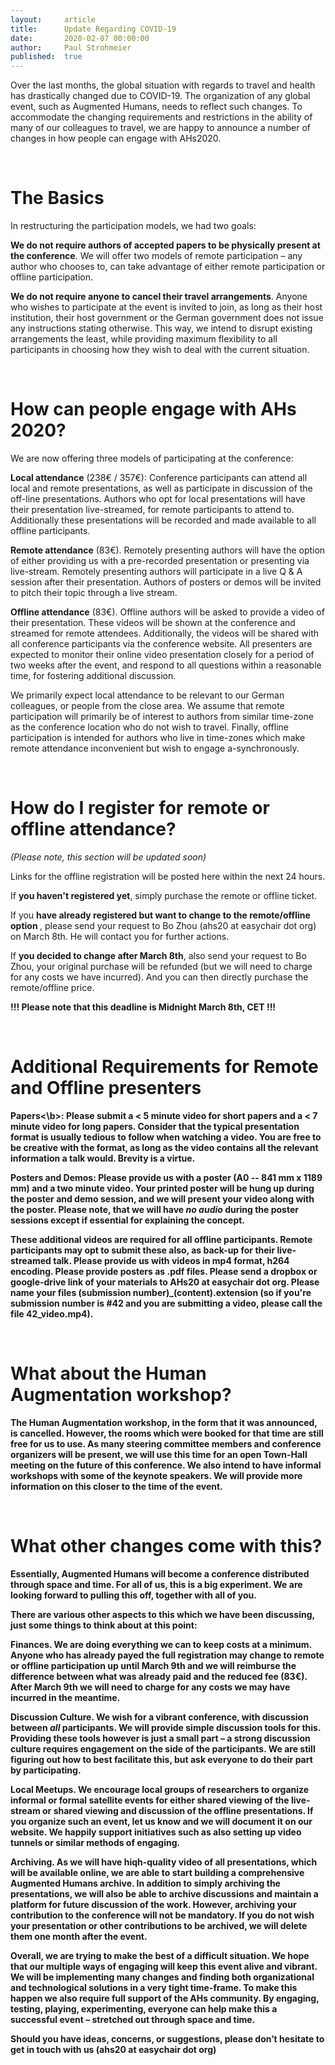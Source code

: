 ```yaml
---
layout:     article
title:      Update Regarding COVID-19
date:       2020-02-07 00:00:00
author:     Paul Strohmeier
published:  true
---
```






Over the last months, the global situation with regards to travel and health has drastically changed due to COVID-19. The organization of any global event, such as Augmented Humans, needs to reflect such changes. To accommodate the changing requirements and restrictions in the ability of many of our colleagues to travel, we are happy to announce a number of changes in how people can engage with AHs2020.

<br>

The Basics
============
In restructuring the participation models, we had two goals:

<b>We do not require authors of accepted papers to be physically present at the conference</b>. We will offer two models of remote participation – any author who chooses to, can take advantage of either remote participation or offline participation.

<b>We do not require anyone to cancel their travel arrangements</b>. Anyone who wishes to participate at the event is invited to join, as long as their host institution, their host government or the German government does not issue any instructions stating otherwise.
This way, we intend to disrupt existing arrangements the least, while providing maximum flexibility to all participants in choosing how they wish to deal with the current situation.

<br>

How can people engage with AHs 2020?
============
We are now offering three models of participating at the conference: 
    
<b>Local attendance</b> (238€ / 357€): Conference participants can attend all local and remote presentations, as well as participate in discussion of the off-line presentations. Authors who opt for local presentations will have their presentation live-streamed, for remote participants to attend to. Additionally these presentations will be recorded and made available to all offline participants. 

<b>Remote attendance</b> (83€). Remotely presenting authors will have the option of either providing us with a pre-recorded presentation or presenting via live-stream. Remotely presenting authors will participate in a live Q & A session after their presentation. Authors of posters or demos will be invited to pitch their topic through a live stream. 

<b>Offline attendance</b> (83€). Offline authors will be asked to provide a video of their presentation. These videos will be shown at the conference and streamed for remote attendees. Additionally, the videos will be shared with all conference participants via the conference website. 
All presenters are expected to monitor their online video presentation closely for a period of two weeks after the event, and respond to all questions within a reasonable time, for fostering additional discussion. 

We primarily expect local attendance to be relevant to our German colleagues, or people from the close area. We assume that remote participation will primarily be of interest to authors from similar time-zone as the conference location who do not wish to travel. Finally, offline participation is intended for authors who live in time-zones which make remote attendance inconvenient but wish to engage a-synchronously.

<br>

How do I register for remote or offline attendance?
============
<i>(Please note, this section will be updated soon)</i>

Links for the offline registration will be posted here within the next 24 hours.

If <b>you haven't registered yet</b>, simply purchase the remote or offline ticket. 

If you <b>have already registered but want to change to the remote/offline option </b>, please send your request to Bo Zhou (ahs20 at easychair dot org) on March 8th. He will contact you for further actions. 

If <b>you decided to change after March 8th</b>, also send your request to Bo Zhou, your original purchase will be refunded (but we will need to charge for any costs we have incurred). And you can then directly purchase the remote/offline price.
 
<b>!!! Please note that this deadline is Midnight March 8th, CET !!!</b>

<br>

Additional Requirements for Remote and Offline presenters
============

<b>Papers<\b>:
Please submit a < 5 minute video for short papers and a < 7 minute video for long papers. Consider that the typical presentation format is usually tedious to follow when watching a video. You are free to be creative with the format, as long as the video contains all the relevant information a talk would. Brevity is a virtue.

<b>Posters and Demos</b>: Please provide us with a poster (A0 -- 841 mm x 1189 mm) and a two minute video. Your printed poster will be hung up during the poster and demo session, and we will present your video along with the poster. Please note, that we will have *no audio* during the poster sessions except if essential for explaining the concept. 

These additional videos are required for all offline participants. Remote participants may opt to submit these also, as back-up for their live-streamed talk.
Please provide us with videos in mp4 format, h264 encoding. Please provide posters as .pdf files. Please send a dropbox or google-drive link of your materials to AHs20 at easychair dot org. Please name your files (submission number)_(content).extension (so if you're submission number is #42 and you are submitting a video, please call the file 42_video.mp4).



<br>

What about the Human Augmentation workshop?
============
The Human Augmentation workshop, in the form that it was announced, is cancelled. However, the rooms which were booked for that time are still free for us to use. As many steering committee members and conference organizers will be present, we will use this time for an open Town-Hall meeting on the future of this conference. We also intend to have informal workshops with some of the keynote speakers. We will provide more information on this closer to the time of the event.

<br>

What other changes come with this?
============
Essentially, Augmented Humans will become a conference distributed through space and time. For all of us, this is a big experiment. We are looking forward to pulling this off, together with all of you. 

There are various other aspects to this which we have been discussing, just some things to think about at this point:

<b>Finances</b>. We are doing everything we can to keep costs at a minimum. Anyone who has already payed the full registration may change to remote or offline participation up until March 9th and we will reimburse the difference between what was already paid and the reduced fee (83€). After March 9th we will need to charge for any costs we may have incurred in the meantime.

<b>Discussion Culture</b>. We wish for a vibrant conference, with discussion between *all* participants. We will provide simple discussion tools for this. Providing these tools however is just a small part – a strong discussion culture requires engagement on the side of the participants. We are still figuring out how to best facilitate this, but ask everyone to do their part by participating.

<b>Local Meetups</b>. We encourage local groups of researchers to organize informal or formal satellite events for either shared viewing of the live-stream or shared viewing and discussion of the offline presentations. If you organize such an event, let us know and we will document it on our website. We happily support initiatives such as also setting up video tunnels or similar methods of engaging.

<b>Archiving</b>. As we will have hiqh-quality video of all presentations, which will be available online, we are able to start building a comprehensive Augmented Humans archive. In addition to simply archiving the presentations, we will also be able to archive discussions and maintain a platform for future discussion of the work. However, archiving your contribution to the conference will not be mandatory. If you do not wish your presentation or other contributions to be archived, we will delete them one month after the event.      

Overall, we are trying to make the best of a difficult situation. We hope that our multiple ways of engaging will keep this event alive and vibrant. We will be implementing many changes and finding both organizational and technological solutions in a very tight time-frame. To make this happen we also require full support of the AHs community. By engaging, testing, playing, experimenting, everyone can help make this a successful event – stretched out through space and time.

Should you have ideas, concerns, or suggestions, please don’t hesitate to get in touch with us (ahs20 at easychair dot org)



